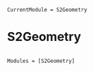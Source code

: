 ```@meta
CurrentModule = S2Geometry
```

# S2Geometry

```@index
```

```@autodocs
Modules = [S2Geometry]
```
